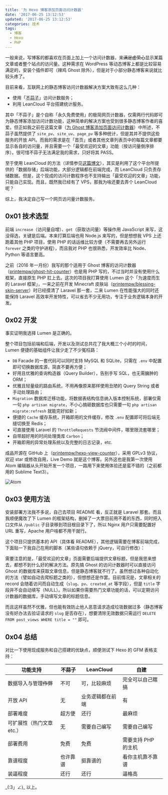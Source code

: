 ```yaml
---
title: '为 Hexo 博客添加页面访问计数器'
date: '2017-06-25 13:12:53'
updated: '2017-06-25 13:12:53'
categories: 技术
tags:
  - 博客
  - Hexo
  - PHP
---
```


一般来说，写博客的都喜欢在页面上加上一个访问计数器，来~~满足虚荣心~~显示某篇文章或者整个站点的访问量。这种需求在 WordPress 等动态博客上都是比较容易满足的，安装个插件即可（辣鸡 Ghost 除外），但是对于小部分静态博客来说就比较头疼了。

<!--more-->

目前来看，互联网上的静态博客访问计数器解决方案大致有这么几种：

- 使用「[不蒜子](http://busuanzi.ibruce.info/)」访问计数服务；
- 利用 LeanCloud 平台搭建统计服务。

其中「不蒜子」是个自称「永久免费使用」的极简网页计数器，仅需两行代码即可为静态博客添加访问计数功能，这种简单的解决方案也受到很多静态博客作者的喜爱。但正如我之前在这篇文章（[为 Ghost 博客添加页面访问计数器](https://prinsss.github.io/add-page-view-counter-for-ghost-blog/)）中所述，不蒜子虽然提供了 `site_pv`、`site_uv`、`page_pv` 等多种统计，但是其并不提供这些服务的开放 API。而我的需求是在「首页」或者其他文章列表页中的每篇文章都要显示各自的访问量，并且需要一个「最受欢迎的文章」功能（按访问量倒序排序）。很可惜不蒜子无法满足我的需求，只好将其 PASS。

至于使用 LeanCloud 的方法（详情参见[这篇博文](http://crescentmoon.info/2014/12/11/popular-widget/)），其实是利用了这个平台所提供的「数据存储」后端功能，大部分逻辑都在前端完成，而 LeanCloud 只负责存储数据。但是，这个现成的访问计数程序也不支持输出「最受欢迎的文章」功能，只能自己实现。而且，既然我已经有了 VPS，那我为啥还要去弄个 LeanCloud 呢？

综上，我决定自己写一个网页访问量计数服务。

## 0x01 技术选型

前端 `increase`（访问量自增）、`get`（获取访问量）等操作用 JavaScript 来写，这没得选，关键是后端。本来打算后端也用 Node.js 来写的，但是想想我 VPS 上还跑着其他 PHP 项目，使用 PHP 的话运维比较方便（不需要再去另外运行 `forever` 之类的守护进程），而且我对 PHP 也很熟悉，开发效率比 Node、Python 等语言要高。

之前（2016 年一月份）我写的那个适用于 Ghost 博客的访问计数器（[printempw/ghost-hit-counter](https://github.com/printempw/ghost-hit-counter)）也是用 PHP 写的，不过当时并没有使用什么框架，直接原生 PHP 肛上去。这次的项目我打算使用 Lumen 这个「为速度而生的 Laravel 框架」，一来之前在开发 Minecraft 皮肤站（[printempw/blessing-skin-server](https://github.com/printempw/blessing-skin-server)）时已经摸清了 Laravel 那一套，二来 Lumen 在性能强大的同时还能保持 Laravel 高效率开发特性，可以省去不少无用功，专注于业务逻辑本身的开发。

## 0x02 开发

事实证明我选择 Lumen 是正确的。

整个项目包括前端和后端，开发以及测试总共花了我大概三个小时的时间，Lumen 便捷的基础组件让我少走了不少冤枉路：

- `DB` Facade 的一套代码可以同时支持 MySQL 和 SQLite，只需在 `.env` 中配置即可切换数据库源，简直不要再方便；
- 好用且优雅的查询构造器（Query Builder），告别手写 SQL，也无需臃肿的 ORM；
- 优雅且轻量级的路由系统，不用再像原来那样使用丑陋的 Query String 或者手动处理路由；
- `Migration` 数据库迁移功能，将数据表结构信息纳入版本控制系统，部署仅需一句 `php artisan migrate`，不小心搞砸数据库也只需要一句 `php artisan migrate:refresh` 就能完好如新；
- 便捷的 `Cache` 缓存系统，开箱即用的文件缓存，修改 `.env` 配置即可将后端无缝切换至 Redis；
- 可直接使用 Laravel 的 `ThrottleRequests` 节流阀中间件，哪里限流套哪里；
- 自带超好用的时间处理类库 `Carbon`；
- 开箱即用的异常处理系统以及完整的日志记录，etc.

成品开源在 GitHub 上（[printempw/hexo-view-counter](https://github.com/printempw/hexo-view-counter)），采用 GPLv3 协议，欢迎 star 或修改自用，Live Demo 就是这个博客。另外这也是我第一次使用 Atom 编辑器从头开始开发一个项目，一路用下来使用体验还是蛮不错的（之前都用的 Sublime Text3）。

![Atom](https://img.prin.studio/images/2017/06/25/snipaste_20170624_222645.png)

## 0x03 使用方法

安装部署方法我不多说，自己去项目 README 看，反正就是 Laravel 那套。而且我顺便魔改了下 Lumen 的框架结构，删掉了一大票目前用不着的东西，同时把入口文件从 `/public` 子目录移到项目根目录下了，所以 Nginx 用户只需要配置好 URL 重写，Apache 用户啥都不用干就行。

这个项目只提供基本的 API（具体看 README），其他逻辑需要在博客前端完成，下面贴一下我自己在用的脚本（某些语句依赖于 jQuery，可自行修改）：

<script src="https://gist.github.com/prinsss/2e0e0c127a0f5081434b4dbe136327c1.js"></script>

需要注意的是，「最受欢迎的文章」页面需要后端提供文章标题，但是我思来想去，都想不到什么好的解决方法。原先搞 Ghost 的访问计数器时可以直接访问 Ghost 的数据库来获取文章信息，但是静态博客就不行了。虽然想过各种自动化的方法（譬如自动去爬标题之类的），但想想还是作罢。目前情况是，文章相关的 record 会随着访问而自动生成（`slug`、`pv`、`created_at` 等字段），但是 `title` 字段并不会自动填写（NULL）。所以如果你需要热门文章功能的话，可以定期访问计数器的数据库，手动填写文章的标题信息。

而且这样虽然不优雅，但也能有效防止他人恶意请求造成垃圾数据过多（静态博客没有好办法去验证请求的 `slug` 是否存在），想要清除无效数据只需运行 `DELETE FROM post_views WHERE title = ""` 即可。

## 0x04 总结

对比一下使用现成服务和自己搭建的优缺点，顺便测试下 Hexo 的 GFM 表格支持：

| 功能支持            | 不蒜子  | LeanCloud | 自建           |
| --------------- | ---- | --------- | ------------ |
| 数据导入与管理~~作弊~~   | 不可   | 可，比较麻烦    | 完全可以自己瞎搞     |
| 开放 API          | 无    | 业务逻辑都在前端  | 有            |
| 部署难度            | 超方便  | 还行        | 最麻烦          |
| 可扩展性（热门文章 etc.） | 无    | 需要自己编写    | 需要自己编写       |
| 部署费用            | 免费   | 免费        | 需要支持 PHP 的主机 |
| 靠谱程度            | 也许靠谱 | 挺靠谱的      | 看你主机靠不靠谱     |
| 装逼程度            | 还行   | 还行        | 逼格高          |

\_(:3」∠)\_ 以上。
